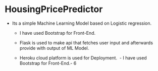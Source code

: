 # HousingPricePredictor

- Its a simple Machine Learning Model based on Logistic regression.

  - I have used Bootstrap for Front-End.

  - Flask is used to make api that fetches user input and afterwards provide with output of ML Model.

  - Heroku cloud platform is used for Deployment.  - I have used Bootstrap for Front-End.-
6
<br>
